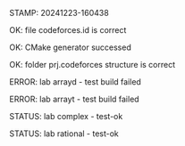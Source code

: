 STAMP: 20241223-160438
OK: file codeforces.id is correct
OK: CMake generator successed
OK: folder prj.codeforces structure is correct
ERROR: lab arrayd - test build failed
ERROR: lab arrayt - test build failed
STATUS: lab complex - test-ok
STATUS: lab rational - test-ok
